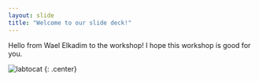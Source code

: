 ```yaml
---
layout: slide
title: "Welcome to our slide deck!"
---
```


Hello from Wael Elkadim to the workshop! I hope this workshop is good for you.

![labtocat](https://octodex.github.com/images/labtocat.png)
{: .center}

